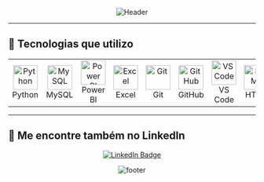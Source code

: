 <!-- HEADER -->
<p align="center">
  <img src="https://capsule-render.vercel.app/api?color=0:1408d0,50:0860d0,100:08c4d0&height=250&section=header&text=Oi%20sou%20Nico,%20Analista%20de%20Dados!&fontSize=30&type=waving&fontColor=fefefe&animation=fadeIn" alt="Header">
</p>


---

## 🚀 Tecnologias que utilizo

<table align="center">
  <tr align="center">
    <td>
      <img src="https://cdn.jsdelivr.net/gh/devicons/devicon@latest/icons/python/python-original.svg" width="50px" alt="Python"/><br>Python
    </td>
    <td>
      <img src="https://cdn.jsdelivr.net/gh/devicons/devicon@latest/icons/mysql/mysql-original.svg" width="50px" alt="MySQL"/><br>MySQL
    </td>
    <td>
      <img src="https://img.icons8.com/color/96/power-bi.png" width="50px" alt="Power BI"/><br>Power BI
    </td>
    <td>
      <img src="https://img.icons8.com/fluency/96/ms-excel.png" width="50px" alt="Excel"/><br>Excel
    </td>
    <td>
      <img src="https://cdn.jsdelivr.net/gh/devicons/devicon@latest/icons/git/git-original.svg" width="50px" alt="Git"/><br>Git
    </td>
    <td>
      <img src="https://cdn.jsdelivr.net/gh/devicons/devicon@latest/icons/github/github-original.svg" width="50px" alt="GitHub"/><br>GitHub
    </td>
    <td>
      <img src="https://cdn.jsdelivr.net/gh/devicons/devicon@latest/icons/vscode/vscode-original.svg" width="50px" alt="VS Code"/><br>VS Code
    </td>
    <td>
      <img src="https://cdn.jsdelivr.net/gh/devicons/devicon@latest/icons/html5/html5-original.svg" width="50px" alt="HTML"/><br>HTML
    </td>
    <td>
      <img src="https://cdn.jsdelivr.net/gh/devicons/devicon@latest/icons/linux/linux-original.svg" width="50px" alt="Linux"/><br>Linux
    </td>
  </tr>
</table>

---

## 🔗 Me encontre também no LinkedIn

<p align="center">
  <a href="https://www.linkedin.com/in/nicol%C3%A1s-rivarola-011223176/" target="_blank">
    <img src="https://img.shields.io/badge/LinkedIn-Perfil-blue?logo=linkedin&style=for-the-badge" alt="LinkedIn Badge"/>
  </a>
</p>
<!-- FOOTER -->
<div align="center" width="100">
  <img src="https://capsule-render.vercel.app/api?color=0:1408d0,50:0860d0,100:08c4d0&height=100&section=footer&fontSize=30&type=waving&fontColor=fefefe"
  alt="footer" />
</div>

